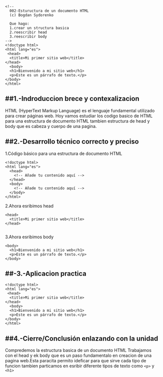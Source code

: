 ```
<!-- 
  002-Estuructura de un documento HTML
  (c) Bogdan Sydorenko

  Que hago:
  1.crear un structura basica
  2.reescribir head 
  3.reescribir body 
-->
<!doctype html>
<html lang="es">
 <head>
  <title>Mi primer sitio web</title>
</head>
  <body>
  <h1>Bienvenido a mi sitio web</h1>
  <p>Este es un párrafo de texto.</p>
</body>
</html>
```


##1.-Indroduccion brece y contexalizacion
---
HTML (HyperText Markup Language) es el lenguaje fundamental utilizado para crear páginas web.
Hoy vamos estudiar los codigo  basico de HTML para una estructura de documento HTML tambien estructura de head y body que es cabeza y cuerpo de una pagina. 



##2.-Desarrollo técnico correcto y preciso
---
1.Código básico para una estructura de documento HTML
```
<!doctype html>
<html lang="es">
  <head>
    <!-- Añade tu contenido aquí -->
  </head>
  <body>
    <!-- Añade tu contenido aquí -->
  </body>
</html>
```

2.Ahora esribimos head 
```
<head>
  <title>Mi primer sitio web</title>
</head>
       
```
3.Ahora esribimos body
```
<body>
  <h1>Bienvenido a mi sitio web</h1>
  <p>Este es un párrafo de texto.</p>
</body>
```


##-3.-Aplicacion practica
---
```
<!doctype html>
<html lang="es">
 <head>
  <title>Mi primer sitio web</title>
</head>
  <body>
  <h1>Bienvenido a mi sitio web</h1>
  <p>Este es un párrafo de texto.</p>
</body>
</html>
```

##4.-Cierre/Conclusión enlazando con la unidad
---
Compredemos la estructura basica de un documento HTML 
Trabajamos con el  head y ek body que es un paso fundamentalo en creacion de una pagina  web.Esta paracita permito ideficar para que sirve cada tipo de funcion tambien particamos en esribir diferente tipos de texto como `<p>` y `<h1>`